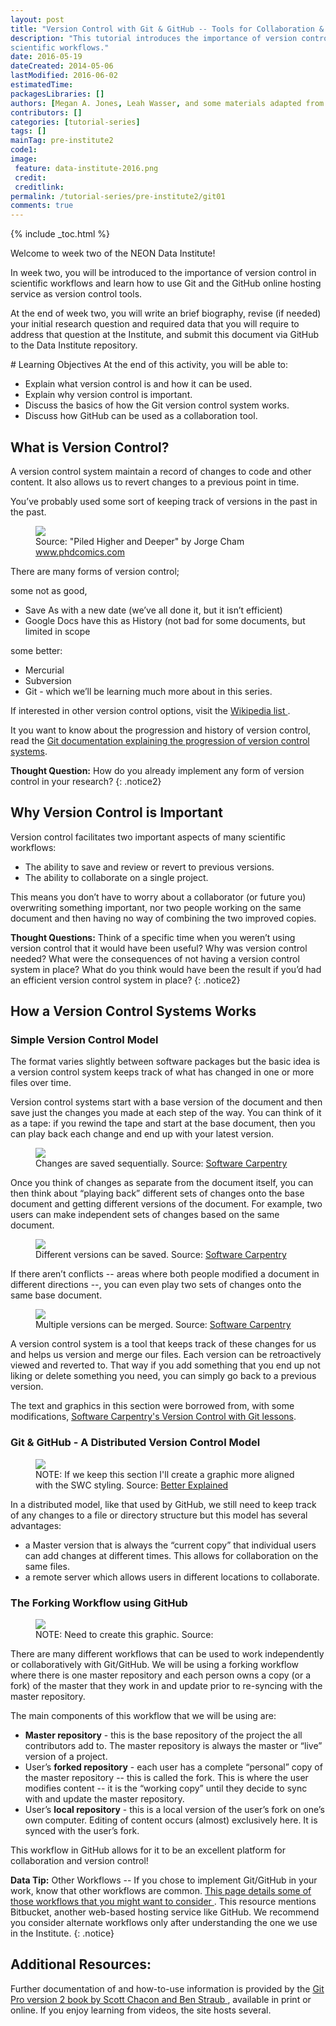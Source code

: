```yaml
---
layout: post
title: "Version Control with Git & GitHub -- Tools for Collaboration & Efficient Work Flow"
description: "This tutorial introduces the importance of version control in 
scientific workflows."
date: 2016-05-19
dateCreated: 2014-05-06
lastModified: 2016-06-02
estimatedTime: 
packagesLibraries: []
authors: [Megan A. Jones, Leah Wasser, and some materials adapted from Software Carpentry by NEON]
contributors: []
categories: [tutorial-series]
tags: []
mainTag: pre-institute2
code1: 
image:
 feature: data-institute-2016.png
 credit:
 creditlink:
permalink: /tutorial-series/pre-institute2/git01
comments: true
---
```


{% include _toc.html %}

Welcome to week two of the NEON Data Institute!

In week two, you will be introduced to the importance of version control in 
scientific workflows and learn how to use Git and the GitHub online hosting 
service as version control tools. 

At the end of week two, you will write an brief biography, revise (if needed) 
your initial research question and required data that you will require to address that question at the 
Institute, and submit this document via GitHub to the Data Institute repository. 

<div id="objectives" markdown="1">
# Learning Objectives
At the end of this activity, you will be able to: 

* Explain what version control is and how it can be used.
* Explain why version control is important. 
* Discuss the basics of how the Git version control system works. 
* Discuss how GitHub can be used as a collaboration tool. 

</div>

## What is Version Control?

A version control system maintain a record of changes to code and other content. 
It also allows us to revert changes to a previous point in time. 

You’ve probably used some sort of keeping track of versions in the past in the 
past. 

<figure>
	<a href="http://www.phdcomics.com/comics/archive/phd101212s.gif">
	<img src="http://www.phdcomics.com/comics/archive/phd101212s.gif"></a>
	<figcaption> Source: "Piled Higher and Deeper" by Jorge Cham <a href=
"http://www.phdcomics.com" target="_blank"> www.phdcomics.com</a>
	</figcaption>
</figure>

There are many forms of version control; 

some not as good,

* Save As with a new date (we’ve all done it, but it isn’t efficient) 
* Google Docs have this as History (not bad for some documents, but limited in scope

some better:

* Mercurial
* Subversion
* Git - which we’ll be learning much more about in this series. 

If interested in other version control options, visit the 
<a href="https://en.wikipedia.org/wiki/List_of_version_control_software" target="_blank">Wikipedia list </a>.

It you want to know about the progression and history of version control, read
the 
<a href="https://git-scm.com/book/en/v2/Getting-Started-About-Version-Control" target="_blank"> Git documentation explaining the progression of version control systems</a>.


<i class="fa fa-star"></i> **Thought Question:** How do you already implement 
any form of version control in your research? 
{: .notice2}

## Why Version Control is Important

Version control facilitates two important aspects of many scientific workflows:

* The ability to save and review or revert to previous versions. 
* The ability to collaborate on a single project.

This means you don’t have to worry about a collaborator (or future you) 
overwriting something important, nor two people working on the same document and
 then having no way of combining the two improved copies. 

<i class="fa fa-star"></i> **Thought Questions:** Think of a specific time when 
you weren’t using version control that it would have been useful? Why was 
version control needed? What were the consequences of not having a version 
control system in place? What do you think would have been the result if you’d 
had an efficient version control system in place? 
{: .notice2}

## How a Version Control Systems Works

### Simple Version Control Model

The format varies slightly between software packages but the basic idea is a 
version control system keeps track of what has changed in one or more files 
over time.

Version control systems start with a base version of the document and then save
just the changes you made at each step of the way. You can think of it as a 
tape: if you rewind the tape and start at the base document, then you can play 
back each change and end up with your latest version.

 <figure>
	<a href="{{ site.baseurl }}/images/pre-institute-content/Git/SWC_Git_play-changes.svg">
	<img src="{{ site.baseurl }}/images/pre-institute-content/Git/SWC_Git_play-changes.svg"></a>
	<figcaption> Changes are saved sequentially. 
	Source: <a href="http://swcarpentry.github.io/git-novice/01-basics.html" target="_blank"> Software Carpentry </a> 
	</figcaption>
</figure>

Once you think of changes as separate from the document itself, you can then 
think about “playing back” different sets of changes onto the base document 
and getting different versions of the document. For example, two users can make 
independent sets of changes based on the same document.

 <figure>
	<a href="{{ site.baseurl }}/images/pre-institute-content/Git/SWC_Git_versions.svg">
	<img src="{{ site.baseurl }}/images/pre-institute-content/Git/SWC_Git_versions.svg"></a>
	<figcaption> Different versions can be saved. 
	Source: <a href="http://swcarpentry.github.io/git-novice/01-basics.html" target="_blank"> Software Carpentry </a>
	</figcaption>
</figure>

If there aren’t conflicts -- areas where both people modified a document in
different directions --, you can even play two sets of changes onto the same 
base document.

 <figure>
	<a href="{{ site.baseurl }}/images/pre-institute-content/Git/SWC_Git_merge.svg">
	<img src="{{ site.baseurl }}/images/pre-institute-content/Git/SWC_Git_merge.svg"></a>
	<figcaption>Multiple versions can be merged. 
	Source: <a href="http://swcarpentry.github.io/git-novice/01-basics.html" target="_blank"> Software Carpentry </a>
	</figcaption>
</figure>

A version control system is a tool that keeps track of these changes for us and 
helps us version and merge our files. Each version can be retroactively viewed 
and reverted to. That way if you add something that you end up not liking or 
delete something you need, you can simply go back to a previous version. 

The text and graphics in this section were borrowed from, with some modifications, 
<a href="http://swcarpentry.github.io/git-novice/01-basics.html" target="_blank"> Software Carpentry's Version Control with Git lessons</a>.

### Git & GitHub - A Distributed Version Control Model

 <figure>
	<a href="http://betterexplained.com/wp-content/uploads/version_control/distributed/distributed_example.png">
	<img src="http://betterexplained.com/wp-content/uploads/version_control/distributed/distributed_example.png"></a>
	<figcaption>NOTE: If we keep this section I'll create a graphic more aligned with the SWC styling. 
	Source: <a href="http://betterexplained.com/wp-content/uploads/version_control/distributed/distributed_example.png" target="_blank"> Better Explained </a>
	</figcaption>
</figure>

In a distributed model, like that used by GitHub, we still need to keep track of
any changes to a file or directory structure but this model has several 
advantages:
* a Master version that is always the “current copy” that individual users can 
add changes at different times. This allows for collaboration on the same files. 
* a remote server which allows users in different locations to collaborate. 

### The Forking Workflow using GitHub

 <figure>
	<a href="{{ site.baseurl }}/images/pre-institute-content/Git/gitWorkflowSketch.jpg">
	<img src="{{ site.baseurl }}/images/pre-institute-content/Git/gitWorkflowSketch.jpg"></a>
	<figcaption>NOTE: Need to create this graphic. 
	Source:  </a>
	</figcaption>
</figure>

There are many different workflows that can be used to work independently or 
collaboratively with Git/GitHub. We will be using a forking workflow where 
there is one master repository and each person owns a copy (or a fork) of the 
master that they work in and update prior to re-syncing with the master 
repository. 

The main components of this workflow that we will be using are:

* **Master repository** - this is the base repository of the project the all 
contributors add to. The master repository is always the master or “live” 
version of a project.  
* User’s **forked repository** - each user has a complete “personal” copy of the 
master repository -- this is called the fork. This is where the user modifies 
content -- it is the “working copy” until they decide to sync with and update 
the master repository. 
* User’s **local repository** - this is a local version of the user’s fork on one’s 
own computer. Editing of content occurs (almost) exclusively here. It is synced 
with the user’s fork. 

This workflow in GitHub allows for it to be an excellent platform for 
collaboration and version control!

<i class="fa fa-star"></i> **Data Tip:** Other Workflows -- If you chose to 
implement Git/GitHub in your work, know that other workflows are common. 
<a href="<https://ru.atlassian.com/git/tutorials/comparing-workflows/gitflow-workflow" target="_blank">This page details some of those workflows that you might want to consider </a>. 
This resource mentions Bitbucket, another web-based hosting service 
like GitHub. We recommend you consider alternate workflows only after 
understanding the one we use in the Institute. 
{: .notice}

## Additional Resources: 
Further documentation of and how-to-use information is provided by the 
<a href="https://git-scm.com/doc " target="_blank" >Git Pro version 2 book by Scott Chacon and Ben Straub </a>, 
available in print or online. If you enjoy learning from videos, the site hosts
several. 
